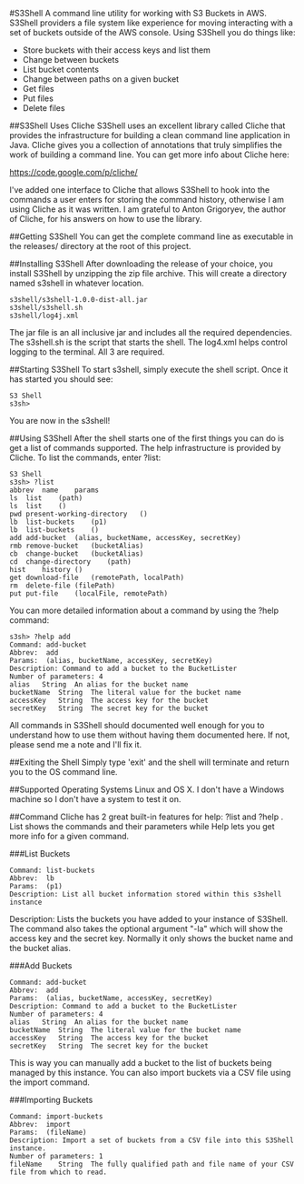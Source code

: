 #S3Shell
A command line utility for working with S3 Buckets in AWS. S3Shell providers a file system like experience for
moving interacting with a set of buckets outside of the AWS console. Using S3Shell you do things like:

* Store buckets with their access keys and list them
* Change between buckets
* List bucket contents
* Change between paths on a given bucket
* Get files
* Put files
* Delete files


##S3Shell Uses Cliche
S3Shell uses an excellent library called Cliche that provides the infrastructure for building a clean command line
application in Java. Cliche gives you a collection of annotations that truly simplifies the work of building a 
command line. You can get more info about Cliche here:

https://code.google.com/p/cliche/

I've added one interface to Cliche that allows S3Shell to hook into the commands a user enters for storing 
the command history, otherwise I am using Cliche as it was written. I am grateful to Anton Grigoryev, the author
of Cliche, for his answers on how to use the library.

##Getting S3Shell
You can get the complete command line as executable in the releases/ directory at the root of this project.

##Installing S3Shell
After downloading the release of your choice, you install S3Shell by unzipping the zip file archive. 
This will create a directory named s3shell in whatever location.
```
s3shell/s3shell-1.0.0-dist-all.jar
s3shell/s3shell.sh
s3shell/log4j.xml
```
The jar file is an all inclusive jar and includes all the required dependencies. The s3shell.sh is the script that
starts the shell. The log4.xml helps control logging to the terminal. All 3 are required.

##Starting S3Shell
To start s3shell, simply execute the shell script. Once it has started you should see:

```
S3 Shell
s3sh>
```


You are now in the s3shell!

##Using S3Shell
After the shell starts one of the first things you can do is get a list of commands supported. The help infrastructure
is provided by Cliche. To list the commands, enter ?list:
```
S3 Shell
s3sh> ?list
abbrev	name	params
ls	list	(path)
ls	list	()
pwd	present-working-directory	()
lb	list-buckets	(p1)
lb	list-buckets	()
add	add-bucket	(alias, bucketName, accessKey, secretKey)
rmb	remove-bucket	(bucketAlias)
cb	change-bucket	(bucketAlias)
cd	change-directory	(path)
hist	history	()
get	download-file	(remotePath, localPath)
rm	delete-file	(filePath)
put	put-file	(localFile, remotePath)
```
You can more detailed information about a command by using the ?help command:
```
s3sh> ?help add
Command: add-bucket
Abbrev:  add
Params:  (alias, bucketName, accessKey, secretKey)
Description: Command to add a bucket to the BucketLister
Number of parameters: 4
alias	String	An alias for the bucket name
bucketName	String	The literal value for the bucket name
accessKey	String	The access key for the bucket
secretKey	String	The secret key for the bucket
```
All commands in S3Shell should documented well enough for you to understand how to use them without having them documented
here. If not, please send me a note and I'll fix it.

##Exiting the Shell
Simply type 'exit' and the shell will terminate and return you to the OS command line.

##Supported Operating Systems
Linux and OS X. I don't have a Windows machine so I don't have a system to test it on.

##Command
Cliche has 2 great built-in features for help: ?list and ?help . List shows the commands and their parameters
while Help lets you get more info for a given command.

###List Buckets
```
Command: list-buckets
Abbrev:  lb
Params:  (p1)
Description: List all bucket information stored within this s3shell instance
```
Description: Lists the buckets you have added to your instance of S3Shell. The command also takes the optional
argument "-la" which will show the access key and the secret key. Normally it only shows the bucket name and the
bucket alias.

###Add Buckets
```
Command: add-bucket
Abbrev:  add
Params:  (alias, bucketName, accessKey, secretKey)
Description: Command to add a bucket to the BucketLister
Number of parameters: 4
alias	String	An alias for the bucket name
bucketName	String	The literal value for the bucket name
accessKey	String	The access key for the bucket
secretKey	String	The secret key for the bucket
```
This is way you can manually add a bucket to the list of buckets being managed by this instance. You can also import
buckets via a CSV file using the import command.

###Importing Buckets
```
Command: import-buckets
Abbrev:  import
Params:  (fileName)
Description: Import a set of buckets from a CSV file into this S3Shell instance.
Number of parameters: 1
fileName	String	The fully qualified path and file name of your CSV file from which to read.
```